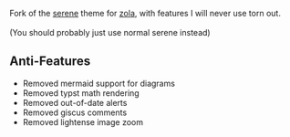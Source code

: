 Fork of the [serene](https://github.com/isunjn/serene) theme for [zola](https://www.getzola.org/), with features I will never use torn out.  
<br>
(You should probably just use normal serene instead)

## Anti-Features
- Removed mermaid support for diagrams
- Removed typst math rendering
- Removed out-of-date alerts
- Removed giscus comments
- Removed lightense image zoom
